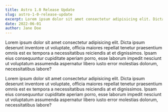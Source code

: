 ```yaml
---
title: Astro 1.0 Release Update
slug: astro-1-0-release-update
excerpt: Lorem ipsum dolor sit amet consectetur adipisicing elit. Dicta ipsum deserunt inventore ut voluptate, officia maiores repellat
date: 2022-06-01
author: Jane Doe
---
```


Lorem ipsum dolor sit amet consectetur adipisicing elit. Dicta ipsum
deserunt inventore ut voluptate, officia maiores repellat tenetur
praesentium omnis est ex tempora a necessitatibus reiciendis at et
dignissimos. Ipsam eius consequuntur cupiditate aperiam porro, esse
laborum impedit nesciunt ut voluptatum assumenda aspernatur libero
iusto error molestias dolorum, necessitatibus labore?

Lorem ipsum dolor sit amet consectetur adipisicing elit. Dicta ipsum
deserunt inventore ut voluptate, officia maiores repellat tenetur
praesentium omnis est ex tempora a necessitatibus reiciendis at et
dignissimos. Ipsam eius consequuntur cupiditate aperiam porro, esse
laborum impedit nesciunt ut voluptatum assumenda aspernatur libero
iusto error molestias dolorum, necessitatibus labore?

